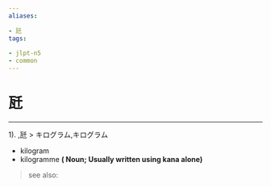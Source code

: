 ```yaml
---
aliases:
    
- 瓩
tags:
    
- jlpt-n5
- common
---
```


# 瓩
---
1).
,瓩 > キログラム,キログラム

- kilogram
- kilogramme
**( Noun; Usually written using kana alone)**
> see also: 
            